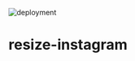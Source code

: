 ![deployment](https://github.com/xncbf/resize-instagram/workflows/deployment%20to%20master/badge.svg)
# resize-instagram
